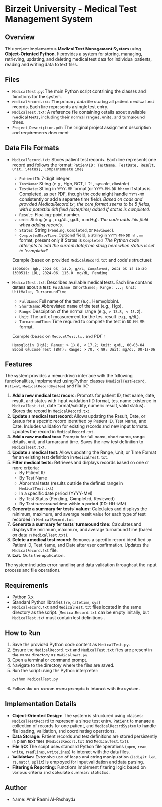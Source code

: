 # Birzeit University - Medical Test Management System

## Overview

This project implements a **Medical Test Management System** using **Object-Oriented Python**. It provides a system for storing, managing, retrieving, updating, and deleting medical test data for individual patients, reading and writing data to text files.

## Files

*   `MedicalTest.py`: The main Python script containing the classes and functions for the system.
*   `MedicalRecord.txt`: The primary data file storing all patient medical test records. Each line represents a single test entry.
*   `MedicalTest.txt`: A reference file containing details about available medical tests, including their normal ranges, units, and turnaround times.
*   `Project_Description.pdf`: The original project assignment description and requirements document.

## Data File Formats

*   `MedicalRecord.txt`: Stores patient test records. Each line represents one record and follows the format:
    `PatientID: TestName, TestDate, Result, Unit, Status[, CompletedDateTime]`
    - `PatientID`: 7-digit integer.
    - `TestName`: String (e.g., Hgb, BGT, LDL, systole, diastole).
    - `TestDate`: String in `YYYY-MM` format (or `YYYY-MM-DD hh:mm` if status is Completed, as per PDF, though the code might handle `YYYY-MM` consistently or add a separate time field). *Based on code and provided MedicalRecord.txt, the core format seems to be 5 fields, with a potential 6th field (date/time) added if status is completed.*
    - `Result`: Floating-point number.
    - `Unit`: String (e.g., mg/dL, g/dL, mm Hg). *The code adds this field when adding records.*
    - `Status`: String (`Pending`, `Completed`, or `Reviewed`).
    - `CompletedDateTime`: Optional field, a string in `YYYY-MM-DD hh:mm` format, present only if Status is `Completed`. *The Python code attempts to add the current date/time string here when status is set to 'completed'.*

    Example (based on provided `MedicalRecord.txt` and code's structure):
    ```
    1300500: Hgb, 2024-05, 14.2, g/dL, Completed, 2024-05-15 10:30
    1300511: LDL, 2024-06, 115.0, mg/dL, Pending
    ```

*   `MedicalTest.txt`: Describes available medical tests. Each line contains details about a test:
    `FullName (ShortName); Range: ...; Unit: UnitValue, TurnaroundTime`
    - `FullName`: Full name of the test (e.g., Hemoglobin).
    - `ShortName`: Abbreviated name of the test (e.g., Hgb).
    - `Range`: Description of the normal range (e.g., `> 13.8, < 17.2`).
    - `Unit`: The unit of measurement for the test result (e.g., `g/dL`).
    - `TurnaroundTime`: Time required to complete the test in `DD-HH-MM` format.

    Example (based on `MedicalTest.txt` and PDF):
    ```
    Hemoglobin (Hgb); Range: > 13.8, < 17.2; Unit: g/dL, 00-03-04
    Blood Glucose Test (BGT); Range: > 70, < 99; Unit: mg/dL, 00-12-06
    ```

## Features

The system provides a menu-driven interface with the following functionalities, implemented using Python classes (`MedicalTestRecord`, `Patient`, `MedicalRecordSystem`) and file I/O:

1.  **Add a new medical test record:** Prompts for patient ID, test name, date, result, and status with input validation (ID format, test name existence in `MedicalTest.txt`, date format/validity, numeric result, valid status). Stores the record in `MedicalRecord.txt`.
2.  **Update a medical test record:** Allows updating the Result, Date, or Status for a specific record identified by Patient ID, Test Name, and Date. Includes validation for existing records and new input formats. Updates the record in `MedicalRecord.txt`.
3.  **Add a new medical test:** Prompts for full name, short name, range details, unit, and turnaround time. Saves the new test definition to `MedicalTest.txt`.
4.  **Update a medical test:** Allows updating the Range, Unit, or Time Format for an existing test definition in `MedicalTest.txt`.
5.  **Filter medical tests:** Retrieves and displays records based on one or more criteria:
    *   By Patient ID
    *   By Test Name
    *   Abnormal tests (results outside the defined range in `MedicalTest.txt`)
    *   In a specific date period (YYYY-MM)
    *   By Test Status (Pending, Completed, Reviewed)
    *   By Test turnaround time within a period (DD-HH-MM)
6.  **Generate a summary for tests' values:** Calculates and displays the minimum, maximum, and average result value for each type of test recorded in `MedicalRecord.txt`.
7.  **Generate a summary for tests' turnaround time:** Calculates and displays the minimum, maximum, and average turnaround time (based on data in `MedicalTest.txt`).
8.  **Delete a medical test record:** Removes a specific record identified by Patient ID, Test Name, and Date after user confirmation. Updates the `MedicalRecord.txt` file.
9.  **Exit:** Quits the application.

The system includes error handling and data validation throughout the input process and file operations.

## Requirements

*   Python 3.x
*   Standard Python libraries (`re`, `datetime`, `sys`)
*   `MedicalRecord.txt` and `MedicalTest.txt` files located in the same directory as the script. (`MedicalRecord.txt` can be empty initially, but `MedicalTest.txt` must contain test definitions).

## How to Run

1.  Save the provided Python code content as `MedicalTest.py`.
2.  Ensure the `MedicalRecord.txt` and `MedicalTest.txt` files are present in the same directory as `MedicalTest.py`.
3.  Open a terminal or command prompt.
4.  Navigate to the directory where the files are saved.
5.  Run the script using the Python interpreter:
    ```bash
    python MedicalTest.py
    ```
6.  Follow the on-screen menu prompts to interact with the system.

## Implementation Details

-   **Object-Oriented Design:** The system is structured using classes: `MedicalTestRecord` to represent a single test entry, `Patient` to manage a collection of records for one patient, and `MedicalRecordSystem` to handle file loading, validation, and coordinating operations.
-   **Data Storage:** Patient records and test definitions are stored persistently in plain text files (`MedicalRecord.txt` and `MedicalTest.txt`).
-   **File I/O:** The script uses standard Python file operations (`open`, `read`, `write`, `readlines`, `writelines`) to interact with the data files.
-   **Validation:** Extensive use of loops and string manipulation (`isdigit`, `len`, `re.match`, `split`) is employed for input validation and data parsing.
-   **Filtering & Reporting:** Functions implement filtering logic based on various criteria and calculate summary statistics.

## Author

*   Name: Amir Rasmi Al-Rashayda
